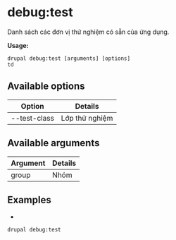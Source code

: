 # debug:test
Danh sách các đơn vị thử nghiệm có sẵn của ứng dụng.

**Usage:**
```
drupal debug:test [arguments] [options]
td
```

## Available options
Option | Details
-------|-------------
--test-class | Lớp thử nghiệm

## Available arguments
Argument | Details
---------|-------------
group | Nhóm

## Examples
* 
```
drupal debug:test
```
